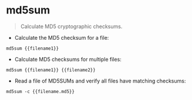 # md5sum

> Calculate MD5 cryptographic checksums.

- Calculate the MD5 checksum for a file:

`md5sum {{filename1}}`

- Calculate MD5 checksums for multiple files:

`md5sum {{filename1}} {{filename2}}`

- Read a file of MD5SUMs and verify all files have matching checksums:

`md5sum -c {{filename.md5}}`
